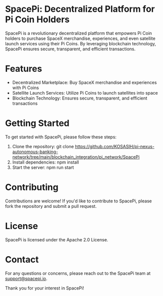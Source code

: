 # SpacePi: Decentralized Platform for Pi Coin Holders

SpacePi is a revolutionary decentralized platform that empowers Pi Coin holders to purchase SpaceX merchandise, experiences, and even satellite launch services using their Pi Coins. By leveraging blockchain technology, SpacePi ensures secure, transparent, and efficient transactions.

# Features

- Decentralized Marketplace: Buy SpaceX merchandise and experiences with Pi Coins
- Satellite Launch Services: Utilize Pi Coins to launch satellites into space
- Blockchain Technology: Ensures secure, transparent, and efficient transactions

# Getting Started

To get started with SpacePi, please follow these steps:

1. Clone the repository: git clone https://github.com/KOSASIH/pi-nexus-autonomous-banking-network/tree/main/blockchain_integration/pi_network/SpacePi
2. Install dependencies: npm install
3. Start the server: npm run start

# Contributing

Contributions are welcome! If you'd like to contribute to SpacePi, please fork the repository and submit a pull request.

# License

SpacePi is licensed under the Apache 2.0 License.

# Contact

For any questions or concerns, please reach out to the SpacePi team at [support@spacepi.io](mailto:support@spacepi.io).

Thank you for your interest in SpacePi!
